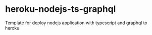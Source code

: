 # heroku-nodejs-ts-graphql
Template for deploy nodejs application with typescript and graphql to heroku
